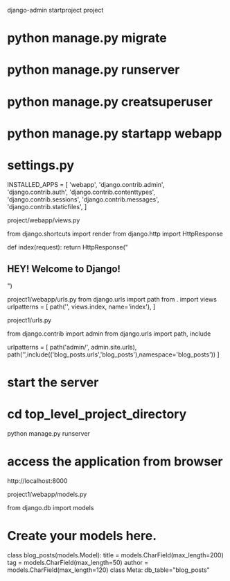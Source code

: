  django-admin startproject project

# python manage.py migrate

# python manage.py runserver

# python manage.py creatsuperuser


# python manage.py startapp webapp

# settings.py

INSTALLED_APPS = [
    'webapp',
    'django.contrib.admin',
    'django.contrib.auth',
    'django.contrib.contenttypes',
    'django.contrib.sessions',
    'django.contrib.messages',
    'django.contrib.staticfiles',
]

project/webapp/views.py

from django.shortcuts import render
from django.http import HttpResponse
 
def index(request):
    return  HttpResponse("<H2>HEY! Welcome to Django! </H2>")


project1/webapp/urls.py
from django.urls import path
from . import views
urlpatterns = [
 path('', views.index, name='index'),
]


project1/urls.py

from django.contrib import admin
from django.urls import path, include

urlpatterns = [
    path('admin/', admin.site.urls),
    path('',include(('blog_posts.urls','blog_posts'),namespace='blog_posts'))
]


# start the server

# cd top_level_project_directory
python manage.py runserver

# access the application from browser
http://localhost:8000

project1/webapp/models.py

from django.db import models

# Create your models here.
class blog_posts(models.Model):
    title = models.CharField(max_length=200)
    tag = models.CharField(max_length=50)
    author = models.CharField(max_length=120)
    class Meta:
        db_table="blog_posts"


